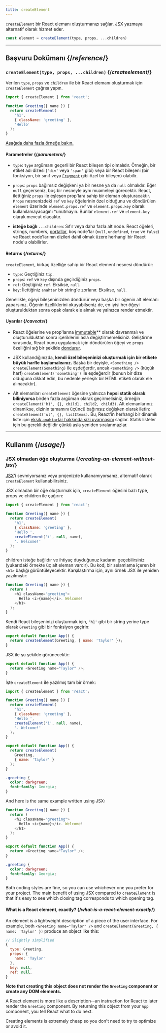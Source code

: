 ```yaml
---
title: createElement
---
```


<Intro>

`createElement` bir React elemanı oluşturmanızı sağlar. [JSX](/learn/writing-markup-with-jsx) yazmaya alternatif olarak hizmet eder.

```js
const element = createElement(type, props, ...children)
```

</Intro>

<InlineToc />

---

## Başvuru Dokümanı {/*reference*/}

### `createElement(type, props, ...children)` {/*createelement*/}

Verilen `type`, `props` ve `children` ile bir React elemanı oluşturmak için `createElement` çağrısı yapın.

```js
import { createElement } from 'react';

function Greeting({ name }) {
  return createElement(
    'h1',
    { className: 'greeting' },
    'Hello'
  );
}
```

[Aşağıda daha fazla örneğe bakın.](#usage)

#### Parametreler {/*parameters*/}

* `type`: `type` argümanı geçerli bir React bileşen tipi olmalıdır. Örneğin, bir etiket adı dizesi (`'div'` veya `'span'` gibi) veya bir React bileşeni (bir fonksiyon, bir sınıf veya [`Fragment`](/reference/react/Fragment) gibi özel bir bileşen) olabilir.

* `props`: `props` bağımsız değişkeni ya bir nesne ya da `null` olmalıdır. Eğer `null` geçerseniz, boş bir nesneyle aynı muameleyi görecektir. React, ilettiğiniz `props` ile eşleşen prop'lara sahip bir eleman oluşturacaktır. `Props` nesnenizdeki `ref` ve `key` öğelerinin özel olduğunu ve döndürülen `element` üzerinde `element.props.ref` ve `element.props.key` olarak kullanılamayacağını *unutmayın. Bunlar `element.ref` ve `element.key` olarak mevcut olacaktır.

* **isteğe bağlı** `...children`: Sıfır veya daha fazla alt node. React öğeleri, strings, numbers, [portallar](/reference/react-dom/createPortal), boş node'lar (`null`, `undefined`, `true` ve `false`) ve React node'larının dizileri dahil olmak üzere herhangi bir React node'u olabilirler.

#### Returns {/*returns*/}

`createElement`, birkaç özelliğe sahip bir React element nesnesi döndürür:

* `type`: Geçtiğiniz `tip`.
* `props`: `ref` ve `key` dışında geçirdiğiniz `props`.
* `ref`: Geçtiğiniz `ref`. Eksikse, `null`.
* `key`: İlettiğiniz `anahtar` bir string'e zorlanır. Eksikse, `null`.

Genellikle, öğeyi bileşeninizden döndürür veya başka bir öğenin alt elemanı yaparsınız. Öğenin özelliklerini okuyabilseniz de, en iyisi her öğeyi oluşturulduktan sonra opak olarak ele almak ve yalnızca render etmektir.

#### Uyarılar {/*caveats*/}

* React öğelerine ve prop'larına [immutable](https://en.wikipedia.org/wiki/Immutable_object)** olarak davranmalı ve oluşturulduktan sonra içeriklerini asla değiştirmemelisiniz. Geliştirme sırasında, React bunu uygulamak için döndürülen öğeyi ve `props` özelliğini sığ bir şekilde [dondurur](https://developer.mozilla.org/en-US/docs/Web/JavaScript/Reference/Global_Objects/Object/freeze).

* JSX kullandığınızda, **kendi özel bileşeninizi oluşturmak için bir etikete büyük harfle başlamalısınız.** Başka bir deyişle, `<Something />` `createElement(Something)` ile eşdeğerdir, ancak `<something />` (küçük harf) `createElement('something')` ile eşdeğerdir (bunun bir dize olduğuna dikkat edin, bu nedenle yerleşik bir HTML etiketi olarak ele alınacaktır).

* Alt elemanları `createElement` öğesine yalnızca **hepsi statik olarak biliniyorsa** birden fazla argüman olarak geçirmelisiniz, örneğin `createElement('h1', {}, child1, child2, child3)`. Alt elemanlarınız dinamikse, dizinin tamamını üçüncü bağımsız değişken olarak iletin: `createElement('ul', {}, listItems)`. Bu, React'in herhangi bir dinamik liste için [eksik `anahtar`lar hakkında sizi uyarmasını](/learn/rendering-lists#keeping-list-items-in-order-with-key) sağlar. Statik listeler için bu gerekli değildir çünkü asla yeniden sıralanmazlar.

---

## Kullanım {/*usage*/}

### JSX olmadan öğe oluşturma {/*creating-an-element-without-jsx*/}

[JSX](/learn/writing-markup-with-jsx)'i sevmiyorsanız veya projenizde kullanamıyorsanız, alternatif olarak `createElement` kullanabilirsiniz.

JSX olmadan bir öğe oluşturmak için, `createElement` öğesini bazı <CodeStep step={1}>type</CodeStep>, <CodeStep step={2}>props</CodeStep> ve <CodeStep step={3}>children</CodeStep> ile çağırın:

```js [[1, 5, "'h1'"], [2, 6, "{ className: 'greeting' }"], [3, 7, "'Hello ',"], [3, 8, "createElement('i', null, name),"], [3, 9, "'. Welcome!'"]]
import { createElement } from 'react';

function Greeting({ name }) {
  return createElement(
    'h1',
    { className: 'greeting' },
    'Hello ',
    createElement('i', null, name),
    '. Welcome!'
  );
}
```

<CodeStep step={3}>children</CodeStep> isteğe bağlıdır ve ihtiyaç duyduğunuz kadarını geçebilirsiniz (yukarıdaki örnekte üç alt eleman vardır). Bu kod, bir selamlama içeren bir `<h1>` başlığı görüntüleyecektir. Karşılaştırma için, aynı örnek JSX ile yeniden yazılmıştır:

```js [[1, 3, "h1"], [2, 3, "className=\\"greeting\\""], [3, 4, "Hello <i>{name}</i>. Welcome!"], [1, 5, "h1"]]
function Greeting({ name }) {
  return (
    <h1 className="greeting">
      Hello <i>{name}</i>. Welcome!
    </h1>
  );
}
```

Kendi React bileşeninizi oluşturmak için, `'h1'` gibi bir string yerine <CodeStep step={1}>type</CodeStep> olarak `Greeting` gibi bir fonksiyon geçirin:

```js [[1, 2, "Greeting"], [2, 2, "{ name: 'Taylor' }"]]
export default function App() {
  return createElement(Greeting, { name: 'Taylor' });
}
```

JSX ile şu şekilde görünecektir:

```js [[1, 2, "Greeting"], [2, 2, "name=\\"Taylor\\""]]
export default function App() {
  return <Greeting name="Taylor" />;
}
```

İşte `createElement` ile yazılmış tam bir örnek:

<Sandpack>

```js
import { createElement } from 'react';

function Greeting({ name }) {
  return createElement(
    'h1',
    { className: 'greeting' },
    'Hello ',
    createElement('i', null, name),
    '. Welcome!'
  );
}

export default function App() {
  return createElement(
    Greeting,
    { name: 'Taylor' }
  );
}
```

```css
.greeting {
  color: darkgreen;
  font-family: Georgia;
}
```

</Sandpack>

And here is the same example written using JSX:

<Sandpack>

```js
function Greeting({ name }) {
  return (
    <h1 className="greeting">
      Hello <i>{name}</i>. Welcome!
    </h1>
  );
}

export default function App() {
  return <Greeting name="Taylor" />;
}
```

```css
.greeting {
  color: darkgreen;
  font-family: Georgia;
}
```

</Sandpack>

Both coding styles are fine, so you can use whichever one you prefer for your project. The main benefit of using JSX compared to `createElement` is that it's easy to see which closing tag corresponds to which opening tag.

<DeepDive>

#### What is a React element, exactly? {/*what-is-a-react-element-exactly*/}

An element is a lightweight description of a piece of the user interface. For example, both `<Greeting name="Taylor" />` and `createElement(Greeting, { name: 'Taylor' })` produce an object like this:

```js
// Slightly simplified
{
  type: Greeting,
  props: {
    name: 'Taylor'
  },
  key: null,
  ref: null,
}
```

**Note that creating this object does not render the `Greeting` component or create any DOM elements.**

A React element is more like a description--an instruction for React to later render the `Greeting` component. By returning this object from your `App` component, you tell React what to do next.

Creating elements is extremely cheap so you don't need to try to optimize or avoid it.

</DeepDive>
